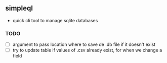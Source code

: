 ## simpleql

- quick cli tool to manage sqlite databases

### TODO

- [ ] argument to pass location where to save de .db file if it doesn't exist
- [ ] try to update table if values of .csv already exist, for when we change a field
